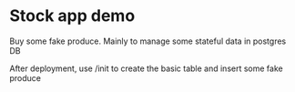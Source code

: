 # Stock app demo
Buy some fake produce. Mainly to manage some stateful data in postgres DB

After deployment, use /init to create the basic table and insert some fake produce